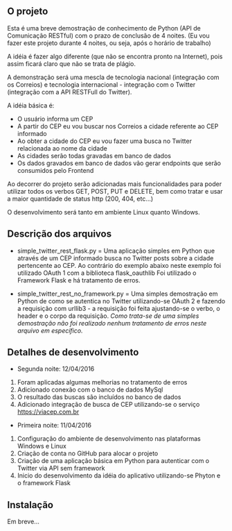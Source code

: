 ﻿## O projeto

Esta é uma breve demostração de conhecimento de Python (API de Comunicação RESTful) com o prazo de conclusão de 4 noites.
(Eu vou fazer este projeto durante 4 noites, ou seja, após o horário de trabalho)

A idéia é fazer algo diferente (que não se encontra pronto na Internet), pois assim ficará claro que não se trata de plágio.

A demonstração será uma mescla de tecnologia nacional (integração com os Correios) e tecnologia internacional - integração com o Twitter (integração com a API RESTFull do Twitter).

A idéia básica é:
* O usuário informa um CEP
* A partir do CEP eu vou buscar nos Correios a cidade referente ao CEP informado
* Ao obter a cidade do CEP eu vou fazer uma busca no Twitter relacionada ao nome da cidade
* As cidades serão todas gravadas em banco de dados
* Os dados gravados em banco de dados vão gerar endpoints que serão consumidos pelo Frontend


Ao decorrer do projeto serão adicionadas mais funcionalidades para poder utilizar todos os verbos GET, POST, PUT e DELETE, bem como tratar e usar a maior quantidade de status http (200, 404, etc...)

O desenvolvimento será tanto em ambiente Linux quanto Windows.

## Descrição dos arquivos

* simple_twitter_rest_flask.py = Uma aplicação simples em Python que através de um CEP informado busca no Twitter posts sobre a cidade pertencente ao CEP.
Ao contrário do exemplo abaixo neste exemplo foi utilizado OAuth 1 com a biblioteca flask_oauthlib
Foi utilizado o Framework Flask e há tratamento de erros.


* simple_twitter_rest_no_framework.py = Uma simples demostração em Python de como se autentica no Twitter utilizando-se OAuth 2 e fazendo a requisição com urllib3 - a requisição foi feita ajustando-se o verbo, o header e o corpo da requisição.
*Como trata-se de uma simples demostração não foi realizado nenhum tratamento de erros neste arquivo em específico.*

## Detalhes de desenvolvimento

* Segunda noite: 12/04/2016
1. Foram aplicadas algumas melhorias no tratamento de erros
2. Adicionado conexão com o banco de dados MySql
3. O resultado das buscas são incluídos no banco de dados
4. Adicionado integração de busca de CEP utilizando-se o serviço https://viacep.com.br

* Primeira noite: 11/04/2016
1. Configuração do ambiente de desenvolvimento nas plataformas Windows e Linux
2. Criação de conta no GitHub para alocar o projeto
3. Criação de uma aplicação básica em Python para autenticar com o Twitter via API sem framework
4. Inicio do desenvolvimento da idéia do aplicativo utilizando-se Phyton e o framework Flask

## Instalação

Em breve...


